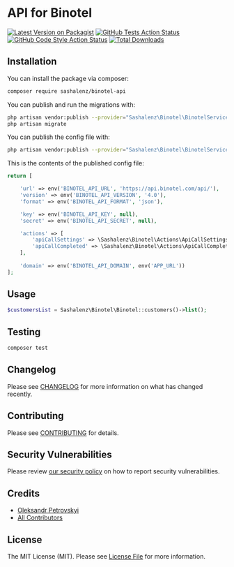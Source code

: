 # API for Binotel

[![Latest Version on Packagist](https://img.shields.io/packagist/v/sashalenz/binotel-api.svg?style=flat-square)](https://packagist.org/packages/sashalenz/binotel-api)
[![GitHub Tests Action Status](https://img.shields.io/github/workflow/status/sashalenz/binotel-api/run-tests?label=tests)](https://github.com/sashalenz/binotel-api/actions?query=workflow%3ATests+branch%3Amaster)
[![GitHub Code Style Action Status](https://img.shields.io/github/workflow/status/sashalenz/binotel-api/Check%20&%20fix%20styling?label=code%20style)](https://github.com/sashalenz/binotel-api/actions?query=workflow%3A"Check+%26+fix+styling"+branch%3Amaster)
[![Total Downloads](https://img.shields.io/packagist/dt/sashalenz/binotel-api.svg?style=flat-square)](https://packagist.org/packages/sashalenz/binotel-api)

## Installation

You can install the package via composer:

```bash
composer require sashalenz/binotel-api
```

You can publish and run the migrations with:

```bash
php artisan vendor:publish --provider="Sashalenz\Binotel\BinotelServiceProvider" --tag="binotel-api-migrations"
php artisan migrate
```

You can publish the config file with:
```bash
php artisan vendor:publish --provider="Sashalenz\Binotel\BinotelServiceProvider" --tag="binotel-api-config"
```

This is the contents of the published config file:

```php
return [

    'url' => env('BINOTEL_API_URL', 'https://api.binotel.com/api/'),
    'version' => env('BINOTEL_API_VERSION', '4.0'),
    'format' => env('BINOTEL_API_FORMAT', 'json'),

    'key' => env('BINOTEL_API_KEY', null),
    'secret' => env('BINOTEL_API_SECRET', null),

    'actions' => [
        'apiCallSettings' => \Sashalenz\Binotel\Actions\ApiCallSettings::class,
        'apiCallCompleted' => \Sashalenz\Binotel\Actions\ApiCallCompleted::class
    ],
    
    'domain' => env('BINOTEL_API_DOMAIN', env('APP_URL'))
];
```

## Usage

```php
$customersList = Sashalenz\Binotel\Binotel::customers()->list();
```

## Testing

```bash
composer test
```

## Changelog

Please see [CHANGELOG](CHANGELOG.md) for more information on what has changed recently.

## Contributing

Please see [CONTRIBUTING](.github/CONTRIBUTING.md) for details.

## Security Vulnerabilities

Please review [our security policy](../../security/policy) on how to report security vulnerabilities.

## Credits

- [Oleksandr Petrovskyi](https://github.com/sashalenz)
- [All Contributors](../../contributors)

## License

The MIT License (MIT). Please see [License File](LICENSE.md) for more information.
